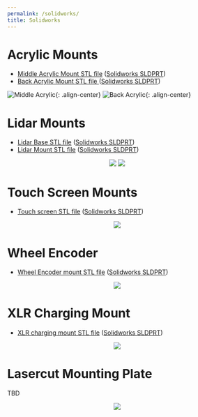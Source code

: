 ```yaml
---
permalink: /solidworks/
title: Solidworks
---
```

# Acrylic Mounts
* [Middle Acrylic Mount STL file](https://github.com/hannabanana96/MRPD_Masters/blob/main/acrylicMounts/middleAcrylicMount.STL)
([Solidworks SLDPRT](https://github.com/hannabanana96/MRPD_Masters/blob/main/acrylicMounts/acrylicMount_1.SLDPRT))
* [Back Acrylic Mount STL file ](https://github.com/hannabanana96/MRPD_Masters/blob/main/acrylicMounts/backAcrylicMount.STL)
([Solidworks SLDPRT](https://github.com/hannabanana96/MRPD_Masters/blob/main/acrylicMounts/acrylicMount_3.SLDPRT))



![Middle Acrylic](https://hannabanana96.github.io/MPDR_Project/assets/images/middleAcrylicMount.JPG){: .align-center}
![Back Acrylic](https://github.com/hannabanana96/MRPD_Masters/blob/main/acrylicMounts/backAcrylicMount.JPG){: .align-center}


# Lidar Mounts
* [Lidar Base STL file](https://github.com/hannabanana96/MRPD_Masters/blob/main/lidarMounts/lidarBase.STL)
([Solidworks SLDPRT](https://github.com/hannabanana96/MRPD_Masters/blob/main/lidarMounts/lidarBase.SLDPRT))
* [Lidar Mount STL file](https://github.com/hannabanana96/MRPD_Masters/blob/main/lidarMounts/lidarMount.STL)
([Solidworks SLDPRT](https://github.com/hannabanana96/MRPD_Masters/blob/main/lidarMounts/lidarMount.SLDPRT))

<p align="center">
  <img src="https://github.com/hannabanana96/MRPD_Masters/blob/main/lidarMounts/lidarBase.JPG">
  <img src="https://github.com/hannabanana96/MRPD_Masters/blob/main/lidarMounts/lidarMount.JPG">
</p>

# Touch Screen Mounts
* [Touch screen STL file](https://github.com/hannabanana96/MRPD_Masters/blob/main/touchScreenMounts/touchscreenMount.STL)
([Solidworks SLDPRT](https://github.com/hannabanana96/MRPD_Masters/blob/main/touchScreenMounts/touchscreenMount.SLDPRT))

<p align="center">
  <img src="https://github.com/hannabanana96/MRPD_Masters/blob/main/touchScreenMounts/touchscreenMount.JPG">
</p>

# Wheel Encoder
* [Wheel Encoder mount STL file](https://github.com/hannabanana96/MRPD_Masters/blob/main/wheelEncoderMounts/motor_final.STL)
([Solidworks SLDPRT](https://github.com/hannabanana96/MRPD_Masters/blob/main/wheelEncoderMounts/motor.SLDPRT))

<p align="center">
  <img src="https://github.com/hannabanana96/MRPD_Masters/blob/main/wheelEncoderMounts/wheelEncoder.JPG">
</p>

# XLR Charging Mount
* [XLR charging mount STL file](https://github.com/hannabanana96/MRPD_Masters/blob/main/xlrChargingMount/xlrMount.STL)
([Solidworks SLDPRT](https://github.com/hannabanana96/MRPD_Masters/blob/main/xlrChargingMount/xlrMount.SLDPRT))

<p align="center">
  <img src="https://github.com/hannabanana96/MRPD_Masters/blob/main/xlrChargingMount/xlrcharging.JPG">
</p>

# Lasercut Mounting Plate
TBD

<p align="center">
  <img src="https://github.com/hannabanana96/MRPD_Masters/blob/main/lasercutMountingPlate/lasercut_img.JPG">
</p>
